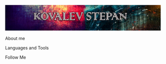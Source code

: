 [![Header](https://github.com/stepkabeast/stepkabeast/blob/main/assets/shapkaCut.png)]() 

About me

Languages and Tools

Follow Me
